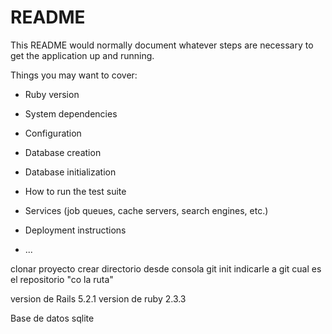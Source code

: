 # README

This README would normally document whatever steps are necessary to get the
application up and running.

Things you may want to cover:

* Ruby version

* System dependencies

* Configuration

* Database creation

* Database initialization

* How to run the test suite

* Services (job queues, cache servers, search engines, etc.)

* Deployment instructions

* ...

clonar proyecto
crear directorio
desde consola git init
indicarle a git cual es el repositorio "co la ruta"

version de Rails 5.2.1
version de  ruby 2.3.3

Base de datos sqlite

